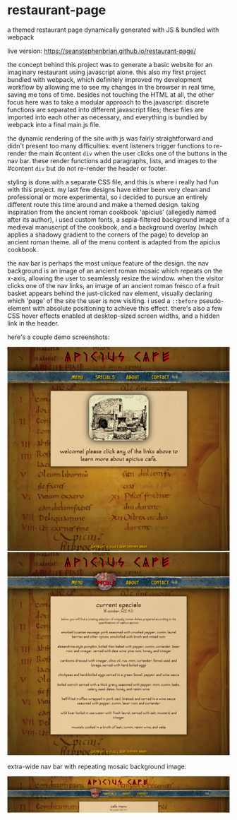 # restaurant-page
a themed restaurant page dynamically generated with JS & bundled with webpack

live version: https://seanstephenbrian.github.io/restaurant-page/

the concept behind this project was to generate a basic website for an imaginary restaurant
using javascript alone. this also my first project bundled with webpack, which definitely
improved my development workflow by allowing me to see my changes in the browser in real time,
saving me tons of time. besides not touching the HTML at all, the other focus here was to take a
modular approach to the javascript: discrete functions are separated into different javascript files;
these files are imported into each other as necessary, and everything is bundled by webpack into
a final main.js file.

the dynamic rendering of the site with js was fairly straightforward and didn't present too many
difficulties: event listeners trigger functions to re-render the main #content <code>div</code> when the
user clicks one of the buttons in the nav bar. these render functions add paragraphs, lists, and images to
the #content <code>div</code> but do not re-render the header or footer.

styling is done with a separate CSS file, and this is where i really had fun with this project. my last few
designs have either been very clean and professional or more experimental, so i decided to pursue an entirely 
different route this time around and make a themed design. taking inspiration from the ancient roman cookbook
'apicius' (allegedly named after its author), i used custom fonts, a sepia-filtered background image of a medieval
manuscript of the cookbook, and a background overlay (which applies a shadowy gradient to the corners of the page) 
to develop an ancient roman theme. all of the menu content is adapted from the apicius cookbook.

the nav bar is perhaps the most unique feature of the design. the nav background is an image of an ancient roman
mosaic which repeats on the x-axis, allowing the user to seamlessly resize the window. when the visitor clicks one
of the nav links, an image of an ancient roman fresco of a fruit basket appears behind the just-clicked nav element,
visually declaring which 'page' of the site the user is now visiting. i used a <code>::before</code> pseudo-element with
absolute positioning to achieve this effect. there's also a few CSS hover effects enabled at desktop-sized screen widths,
and a hidden link in the header.

here's a couple demo screenshots:

<img src="https://raw.githubusercontent.com/seanstephenbrian/restaurant-page/main/src/img/screenshot-1.png" alt="screenshot of the welcome page">

<img src="https://raw.githubusercontent.com/seanstephenbrian/restaurant-page/main/src/img/screenshot-2.png" alt="screenshot of the specials page">

extra-wide nav bar with repeating mosaic background image:

<img src="https://raw.githubusercontent.com/seanstephenbrian/restaurant-page/main/src/img/screenshot-3.png" alt="screenshot of extra-wide nav bar showing x-repeat">
